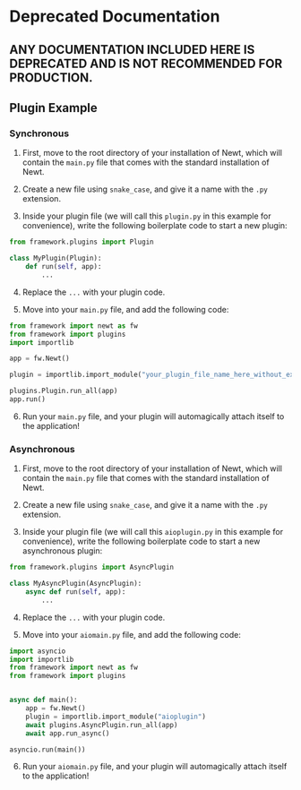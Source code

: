 # Deprecated Documentation

## **ANY DOCUMENTATION INCLUDED HERE IS DEPRECATED AND IS NOT RECOMMENDED FOR PRODUCTION.**

## Plugin Example

### Synchronous

1. First, move to the root directory of your installation of Newt, which will contain the `main.py` file that comes with the standard installation of Newt.

2. Create a new file using `snake_case`, and give it a name with the `.py` extension.

3. Inside your plugin file (we will call this `plugin.py` in this example for convenience), write the following boilerplate code to start a new plugin:

```py
from framework.plugins import Plugin

class MyPlugin(Plugin):
    def run(self, app):
        ...
```

4. Replace the `...` with your plugin code.

5. Move into your `main.py` file, and add the following code:

```py
from framework import newt as fw
from framework import plugins
import importlib

app = fw.Newt()

plugin = importlib.import_module("your_plugin_file_name_here_without_extension")

plugins.Plugin.run_all(app)
app.run()
```

6. Run your `main.py` file, and your plugin will automagically attach itself to the application!

### Asynchronous

1. First, move to the root directory of your installation of Newt, which will contain the `main.py` file that comes with the standard installation of Newt.

2. Create a new file using `snake_case`, and give it a name with the `.py` extension.

3. Inside your plugin file (we will call this `aioplugin.py` in this example for convenience), write the following boilerplate code to start a new asynchronous plugin:

```py
from framework.plugins import AsyncPlugin

class MyAsyncPlugin(AsyncPlugin):
    async def run(self, app):
        ...
```

4. Replace the `...` with your plugin code.

5. Move into your `aiomain.py` file, and add the following code:

```py
import asyncio
import importlib
from framework import newt as fw
from framework import plugins


async def main():
    app = fw.Newt()
    plugin = importlib.import_module("aioplugin")
    await plugins.AsyncPlugin.run_all(app)
    await app.run_async()

asyncio.run(main())
```

6. Run your `aiomain.py` file, and your plugin will automagically attach itself to the application!